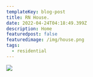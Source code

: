 ```yaml
---
templateKey: blog-post
title: RN House.
date: 2022-04-24T04:18:49.399Z
description: Home
featuredpost: false
featuredimage: /img/house.png
tags:
  - residential
---
```

![](/img/house.png)